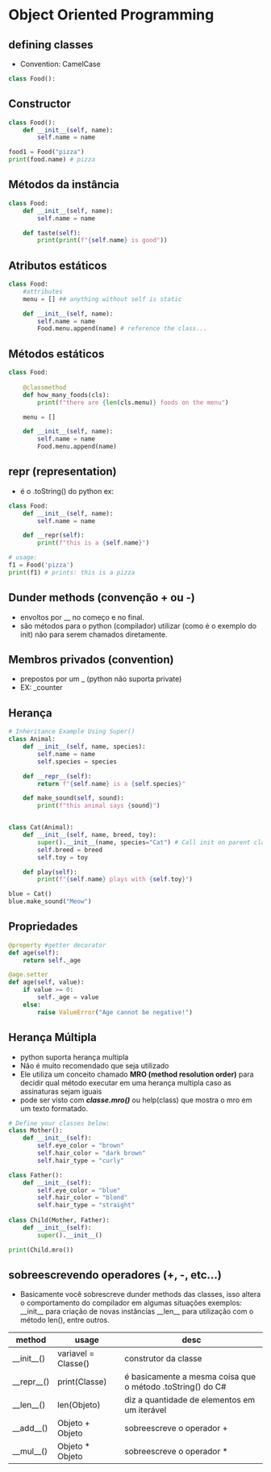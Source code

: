 # Object Oriented Programming

## defining classes
- Convention: CamelCase
```python
class Food():
```

## Constructor
```python
class Food():
    def __init__(self, name):
        self.name = name

food1 = Food("pizza")
print(food.name) # pizza
```

## Métodos da instância
```python
class Food:
    def __init__(self, name):
        self.name = name

    def taste(self):
        print(print(f"{self.name} is good"))
```

## Atributos estáticos
```python
class Food:
    #attributes
    menu = [] ## anything without self is static

    def __init__(self, name):
        self.name = name
        Food.menu.append(name) # reference the class...
```
## Métodos estáticos
```python
class Food:
    
    @classmethod
    def how_many_foods(cls):
        print(f"there are {len(cls.menu)} foods on the menu")

    menu = []

    def __init__(self, name):
        self.name = name
        Food.menu.append(name)
```

## __repr__ (representation)
- é o .toString() do python
ex:
```python
class Food:
    def __init__(self, name):
        self.name = name

    def __repr(self):
        print(f"this is a {self.name}")

# usage:
f1 = Food('pizza')
print(f1) # prints: this is a pizza
```

## Dunder methods (convenção + ou -)
- envoltos por __ no começo e no final.
- são métodos para o python (compilador) utilizar (como é o exemplo do init) não para serem chamados diretamente.

## Membros privados (convention)
- prepostos por um _ (python não suporta private)
- EX: _counter

## Herança
```python
# Inheritance Example Using Super()
class Animal:
	def __init__(self, name, species):
		self.name = name
		self.species = species

	def __repr__(self):
		return f"{self.name} is a {self.species}"

	def make_sound(self, sound):
		print(f"this animal says {sound}")


class Cat(Animal):
	def __init__(self, name, breed, toy):
		super().__init__(name, species="Cat") # Call init on parent class
		self.breed = breed
		self.toy = toy

	def play(self):
		print(f"{self.name} plays with {self.toy}")

blue = Cat()
blue.make_sound("Meow")
```

## Propriedades
```python
@property #getter decorator
def age(self):
    return self._age

@age.setter
def age(self, value):
    if value >= 0:
        self._age = value
    else:
        raise ValueError("Age cannot be negative!")
```

## Herança Múltipla
- python suporta herança multipla
- Não é muito recomendado que seja utilizado
- Ele utiliza um conceito chamado **MRO (method resolution order)** para decidir qual método executar em uma herança multipla caso as assinaturas sejam iguais
- pode ser visto com ***classe.mro()*** ou help(class) que mostra o mro em um texto formatado.
```python
# Define your classes below:
class Mother():
    def __init__(self):
        self.eye_color = "brown"
        self.hair_color = "dark brown"
        self.hair_type = "curly"

class Father():
    def __init__(self):
        self.eye_color = "blue"
        self.hair_color = "blond"
        self.hair_type = "straight"
    
class Child(Mother, Father):
    def __init__(self):
        super().__init__()

print(Child.mro())
```

## sobreescrevendo operadores (+, -, etc...)
- Basicamente você sobrescreve dunder methods das classes, isso altera o comportamento do compilador em algumas situações exemplos: \_\_init\_\_ para criação de novas instâncias \_\_len\_\_ para utilização com o método len(), entre outros.

|method|usage|desc|
|---|----|----|
|\_\_init\_\_()|variavel =  Classe()|construtor da classe|
|\_\_repr\_\_()|print(Classe)|é basicamente a mesma coisa que o método .toString() do C#|
|\_\_len\_\_()|len(Objeto)|diz a quantidade de elementos em um iterável|
|\_\_add\_\_()|Objeto + Objeto|sobreescreve o operador +|
|\_\_mul\_\_()|Objeto * Objeto|sobreescreve o operador *|